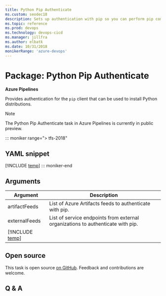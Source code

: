 ```yaml
---
title: Python Pip Authenticate
ms.custom: seodec18
description: Sets up authentication with pip so you can perform pip commands in your pipeline. 
ms.topic: reference
ms.prod: devops
ms.technology: devops-cicd
ms.manager: jillfra
ms.author: elbatk
ms.date: 10/31/2018
monikerRange: 'azure-devops'
---
```


# Package: Python Pip Authenticate

**Azure Pipelines**

Provides authentication for the `pip` client that can be used to install Python distributions.

> [!NOTE]
> The Python Pip Authenticate task in Azure Pipelines is currently in public preview.

::: moniker range="> tfs-2018"
## YAML snippet
[!INCLUDE [temp](../_shared/yaml/PipAuthenticateV0.md)]
::: moniker-end

## Arguments

| Argument                       | Description                                                         |
| ------------------------------ | ------------------------------------------------------------------- |
| artifactFeeds                  | List of Azure Artifacts feeds to authenticate with pip.           |
| externalFeeds                  | List of service endpoints from external organizations to authenticate with pip. |
| [!INCLUDE [temp](../_shared/control-options-arguments.md)] | |


## Open source

This task is open source [on GitHub](https://github.com/Microsoft/azure-pipelines-tasks). Feedback and contributions are welcome.

## Q & A

